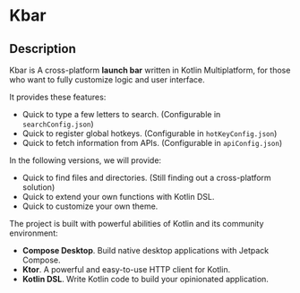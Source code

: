 # Kbar

## Description

Kbar is A cross-platform **launch bar** written in Kotlin Multiplatform, 
for those who want to fully customize logic and user interface.

It provides these features:

- Quick to type a few letters to search. (Configurable in `searchConfig.json`)
- Quick to register global hotkeys. (Configurable in `hotKeyConfig.json`)
- Quick to fetch information from APIs. (Configurable in `apiConfig.json`)

In the following versions, we will provide: 

- Quick to find files and directories. (Still finding out a cross-platform solution)
- Quick to extend your own functions with Kotlin DSL.
- Quick to customize your own theme.

The project is built with powerful abilities of Kotlin and its community environment:

- **Compose Desktop**. Build native desktop applications with Jetpack Compose.
- **Ktor**. A powerful and easy-to-use HTTP client for Kotlin.
- **Kotlin DSL**. Write Kotlin code to build your opinionated application.


